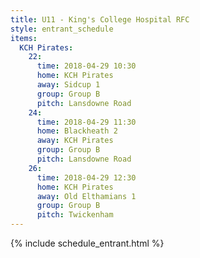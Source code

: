 ```yaml
---
title: U11 - King's College Hospital RFC
style: entrant_schedule
items:
  KCH Pirates:
    22:
      time: 2018-04-29 10:30
      home: KCH Pirates
      away: Sidcup 1
      group: Group B
      pitch: Lansdowne Road
    24:
      time: 2018-04-29 11:30
      home: Blackheath 2
      away: KCH Pirates
      group: Group B
      pitch: Lansdowne Road
    26:
      time: 2018-04-29 12:30
      home: KCH Pirates
      away: Old Elthamians 1
      group: Group B
      pitch: Twickenham
---
```


{% include schedule_entrant.html %}
